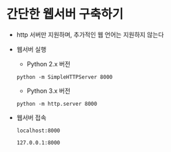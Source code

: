# 간단한 웹서버 구축하기

* http 서버만 지원하며, 추가적인 웹 언어는 지원하지 않는다

* 웹서버 실행
    * Python 2.x 버전
    ```
    python -m SimpleHTTPServer 8000
    ```
    * Python 3.x 버전
    ```
    python -m http.server 8000
    ```

* 웹서버 접속
    ```
    localhost:8000
    ```
    ```
    127.0.0.1:8000
    ```